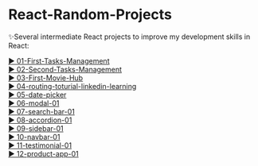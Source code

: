 # React-Random-Projects


✨Several intermediate React projects to improve my development  skills in React:

[▶️ 01-First-Tasks-Management](https://first-tasks-management.netlify.app/)<br/>
[▶️ 02-Second-Tasks-Management](https://second-tasks-management.netlify.app/)<br/>
[▶️ 03-First-Movie-Hub](https://first-movie-hub.netlify.app/)<br/>
[▶️ 04-routing-toturial-linkedin-learning](https://routing-toturial-linkedin-learning.netlify.app/)<br/>
[▶️ 05-date-picker](https://date-picker-01.netlify.app/)<br/>
[▶️ 06-modal-01](https://modal-01.netlify.app/)<br/>
[▶️ 07-search-bar-01](https://search-bar-01.netlify.app/)<br/>
[▶️ 08-accordion-01](https://asad-accordion-01.netlify.app/)<br/>
[▶️ 09-sidebar-01](https://asad-sidebar-01.netlify.app/)<br/>
[▶️ 10-navbar-01](https://asad-navbar-01.netlify.app/)<br/>
[▶️ 11-testimonial-01](https://asad-testimonial-01.netlify.app/)<br/>
[▶️ 12-product-app-01](https://asad-product-app-01.netlify.app/)<br/>



